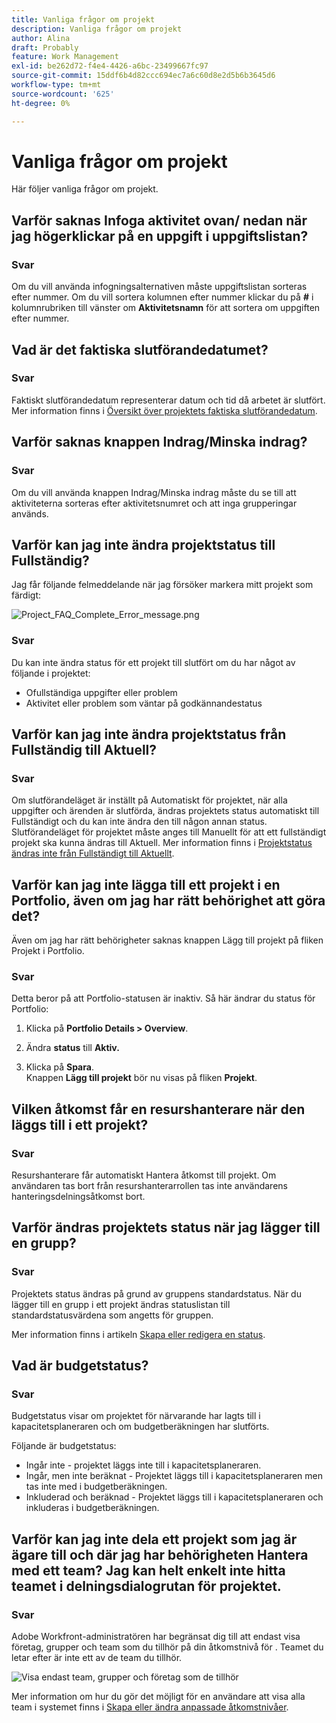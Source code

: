 ```yaml
---
title: Vanliga frågor om projekt
description: Vanliga frågor om projekt
author: Alina
draft: Probably
feature: Work Management
exl-id: be262d72-f4e4-4426-a6bc-23499667fc97
source-git-commit: 15ddf6b4d82ccc694ec7a6c60d8e2d5b6b3645d6
workflow-type: tm+mt
source-wordcount: '625'
ht-degree: 0%

---
```


# Vanliga frågor om projekt

Här följer vanliga frågor om projekt.

## Varför saknas Infoga aktivitet ovan/ nedan när jag högerklickar på en uppgift i uppgiftslistan?

### Svar

Om du vill använda infogningsalternativen måste uppgiftslistan sorteras efter nummer. Om du vill sortera kolumnen efter nummer klickar du på **#** i kolumnrubriken till vänster om **Aktivitetsnamn** för att sortera om uppgiften efter nummer.

## Vad är det faktiska slutförandedatumet?

### Svar

Faktiskt slutförandedatum representerar datum och tid då arbetet är slutfört. Mer information finns i [Översikt över projektets faktiska slutförandedatum](../../../manage-work/projects/planning-a-project/project-actual-completion-date.md).

## Varför saknas knappen Indrag/Minska indrag?

### Svar

Om du vill använda knappen Indrag/Minska indrag måste du se till att aktiviteterna sorteras efter aktivitetsnumret och att inga grupperingar används.

## Varför kan jag inte ändra projektstatus till Fullständig?

Jag får följande felmeddelande när jag försöker markera mitt projekt som färdigt:

![Project_FAQ_Complete_Error_message.png](assets/project-faq-complete-error-message-350x138.png)

### Svar

Du kan inte ändra status för ett projekt till slutfört om du har något av följande i projektet:

* Ofullständiga uppgifter eller problem
* Aktivitet eller problem som väntar på godkännandestatus

## Varför kan jag inte ändra projektstatus från Fullständig till Aktuell?

### Svar

Om slutförandeläget är inställt på Automatiskt för projektet, när alla uppgifter och ärenden är slutförda, ändras projektets status automatiskt till Fullständigt och du kan inte ändra den till någon annan status. Slutförandeläget för projektet måste anges till Manuellt för att ett fullständigt projekt ska kunna ändras till Aktuell. Mer information finns i [Projektstatus ändras inte från Fullständigt till Aktuellt](../../../manage-work/projects/tips-tricks-and-troubleshooting/project-status-does-not-change-from-complete-to-current.md).

## Varför kan jag inte lägga till ett projekt i en Portfolio, även om jag har rätt behörighet att göra det?

Även om jag har rätt behörigheter saknas knappen Lägg till projekt på fliken Projekt i Portfolio.

### Svar

Detta beror på att Portfolio-statusen är inaktiv. Så här ändrar du status för Portfolio:

1. Klicka på **Portfolio Details > Overview**.
1. Ändra **status** till **Aktiv.**

1. Klicka på **Spara**.\
   Knappen **Lägg till projekt** bör nu visas på fliken **Projekt**.

## Vilken åtkomst får en resurshanterare när den läggs till i ett projekt?

### Svar

Resurshanterare får automatiskt Hantera åtkomst till projekt. Om användaren tas bort från resurshanterarrollen tas inte användarens hanteringsdelningsåtkomst bort.

## Varför ändras projektets status när jag lägger till en grupp?

### Svar

Projektets status ändras på grund av gruppens standardstatus. När du lägger till en grupp i ett projekt ändras statuslistan till standardstatusvärdena som angetts för gruppen.

Mer information finns i artikeln [Skapa eller redigera en status](../../../administration-and-setup/customize-workfront/creating-custom-status-and-priority-labels/create-or-edit-a-status.md).

## Vad är budgetstatus?

### Svar

Budgetstatus visar om projektet för närvarande har lagts till i kapacitetsplaneraren och om budgetberäkningen har slutförts.

Följande är budgetstatus:

* Ingår inte - projektet läggs inte till i kapacitetsplaneraren.
* Ingår, men inte beräknat - Projektet läggs till i kapacitetsplaneraren men tas inte med i budgetberäkningen.
* Inkluderad och beräknad - Projektet läggs till i kapacitetsplaneraren och inkluderas i budgetberäkningen.

## Varför kan jag inte dela ett projekt som jag är ägare till och där jag har behörigheten Hantera med ett team? Jag kan helt enkelt inte hitta teamet i delningsdialogrutan för projektet.

### Svar

Adobe Workfront-administratören har begränsat dig till att endast visa företag, grupper och team som du tillhör på din åtkomstnivå för . Teamet du letar efter är inte ett av de team du tillhör.

![Visa endast team, grupper och företag som de tillhör](assets/view-only-team-groups-companies-they-belong-to-350x141.png)

Mer information om hur du gör det möjligt för en användare att visa alla team i systemet finns i [Skapa eller ändra anpassade åtkomstnivåer](../../../administration-and-setup/add-users/configure-and-grant-access/create-modify-access-levels.md).
